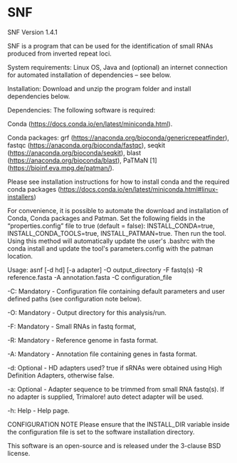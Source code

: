 # SNF

SNF Version 1.4.1

SNF is a program that can be used for the identification of small RNAs produced from inverted repeat loci. 

System requirements: Linux OS, Java and (optional) an internet connection for automated installation of dependencies – see below.

Installation:
Download and unzip the program folder and install dependencies below.

Dependencies:
The following software is required:

Conda (https://docs.conda.io/en/latest/miniconda.html). 

Conda packages: grf (https://anaconda.org/bioconda/genericrepeatfinder), fastqc (https://anaconda.org/bioconda/fastqc), seqkit (https://anaconda.org/bioconda/seqkit), blast (https://anaconda.org/bioconda/blast), PaTMaN [1] (https://bioinf.eva.mpg.de/patman/).

Please see installation instructions for how to install conda and the required conda packages (https://docs.conda.io/en/latest/miniconda.html#linux-installers) 

For convenience, it is possible to automate the download and installation of Conda, Conda packages and Patman. Set the following fields in the “properties.config” file to true (default = false): INSTALL_CONDA=true, INSTALL_CONDA_TOOLS=true, INSTALL_PATMAN=true. Then run the tool. Using this method will automatically update the user's .bashrc with the conda install and update the tool's parameters.config with the patman location.


Usage: asnf [-d hd] [-a adapter] -O output_directory -F fastq(s) -R reference.fasta -A annotation.fasta -C configuration_file

-C:  Mandatory - Configuration file containing default parameters and user defined paths (see configuration note below).

-O:  Mandatory - Output directory for this analysis/run.

-F:  Mandatory - Small RNAs in fastq format,

-R:  Mandatory - Reference genome in fasta format.

-A:  Mandatory - Annotation file containing genes in fasta format.

-d:  Optional - HD adapters used? true if sRNAs were obtained using High Definition Adapters, otherwise false.

-a:  Optional - Adapter sequence to be trimmed from small RNA fastq(s). If no adapter is supplied, Trimalore! auto detect adapter will be used.

-h:  Help - Help page.

CONFIGURATION NOTE
Please ensure that the INSTALL_DIR variable inside the configuration file is set to the software installation directory.

This software is an open-source and is released under the 3-clause BSD license.
